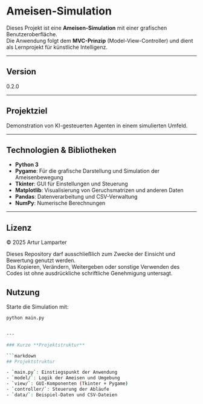 # Ameisen-Simulation

Dieses Projekt ist eine **Ameisen-Simulation** mit einer grafischen Benutzeroberfläche.  
Die Anwendung folgt dem **MVC-Prinzip** (Model-View-Controller) und dient als Lernprojekt für künstliche Intelligenz.

---

## Version

0.2.0

---

## Projektziel

Demonstration von KI-gesteuerten Agenten in einem simulierten Umfeld.

---

## Technologien & Bibliotheken

- **Python 3**  
- **Pygame**: Für die grafische Darstellung und Simulation der Ameisenbewegung  
- **Tkinter**: GUI für Einstellungen und Steuerung  
- **Matplotlib**: Visualisierung von Geruchsmatrizen und anderen Daten  
- **Pandas**: Datenverarbeitung und CSV-Verwaltung  
- **NumPy**: Numerische Berechnungen  

---

## Lizenz

© 2025 Artur Lamparter

Dieses Repository darf ausschließlich zum Zwecke der Einsicht und Bewertung genutzt werden.  
Das Kopieren, Verändern, Weitergeben oder sonstige Verwenden des Codes ist ohne ausdrückliche schriftliche Genehmigung untersagt.


## Nutzung

Starte die Simulation mit:

```bash
python main.py


---

### Kurze **Projektstruktur**

```markdown
## Projektstruktur

- `main.py`: Einstiegspunkt der Anwendung  
- `model/`: Logik der Ameisen und Umgebung  
- `view/`: GUI-Komponenten (Tkinter + Pygame)  
- `controller/`: Steuerung der Abläufe  
- `data/`: Beispiel-Daten und CSV-Dateien  



